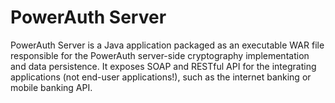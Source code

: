 # PowerAuth Server

PowerAuth Server is a Java application packaged as an executable WAR file responsible for the PowerAuth server-side cryptography implementation and data persistence. It exposes SOAP and RESTful API for the integrating applications (not end-user applications!), such as the internet banking or mobile banking API.